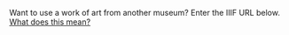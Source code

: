 Want to use a work of art from another museum? Enter the IIIF URL below.  
[What does this mean?](#iiif)
